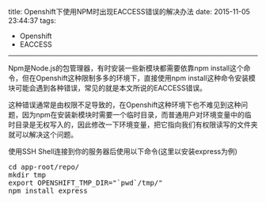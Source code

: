 title: Openshift下使用NPM时出现EACCESS错误的解决办法
date: 2015-11-05 23:44:37
tags:
- Openshift
- EACCESS
---
<p>Npm是Node.js的包管理器，有时安装一些新模块都需要依靠npm install这个命令，但在Openshift这种限制多多的环境下，直接使用npm install这种命令安装模块可能会遇到各种错误，常见的就是本文所说的EACCESS错误。</p>

<p>这种错误通常是由权限不足导致的，在Openshift这种环境下也不难见到这种问题，因为npm在安装新模块时需要一个临时目录，而普通用户对环境变量中的临时目录是无权写入的，因此修改一下环境变量，把它指向我们有权限读写的文件夹就可以解决这个问题。</p>

<p>使用SSH Shell连接到你的服务器后使用以下命令(这里以安装express为例)</p>

<pre>cd app-root/repo/  
mkdir tmp  
export OPENSHIFT_TMP_DIR="`pwd`/tmp/"  
npm install express
</pre>
